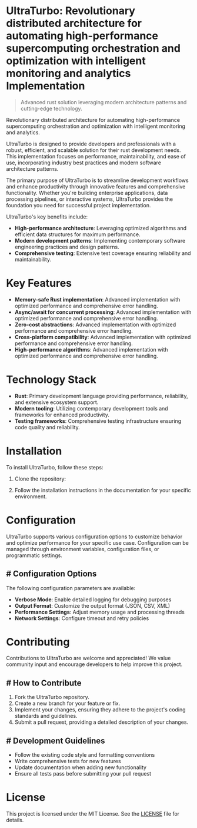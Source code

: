 <!-- fallback_UltraTurbo_20250727042200_52113 -->

# UltraTurbo: Revolutionary distributed architecture for automating high-performance supercomputing orchestration and optimization with intelligent monitoring and analytics Implementation
> Advanced rust solution leveraging modern architecture patterns and cutting-edge technology.

Revolutionary distributed architecture for automating high-performance supercomputing orchestration and optimization with intelligent monitoring and analytics.

UltraTurbo is designed to provide developers and professionals with a robust, efficient, and scalable solution for their rust development needs. This implementation focuses on performance, maintainability, and ease of use, incorporating industry best practices and modern software architecture patterns.

The primary purpose of UltraTurbo is to streamline development workflows and enhance productivity through innovative features and comprehensive functionality. Whether you're building enterprise applications, data processing pipelines, or interactive systems, UltraTurbo provides the foundation you need for successful project implementation.

UltraTurbo's key benefits include:

* **High-performance architecture**: Leveraging optimized algorithms and efficient data structures for maximum performance.
* **Modern development patterns**: Implementing contemporary software engineering practices and design patterns.
* **Comprehensive testing**: Extensive test coverage ensuring reliability and maintainability.

# Key Features

* **Memory-safe Rust implementation**: Advanced implementation with optimized performance and comprehensive error handling.
* **Async/await for concurrent processing**: Advanced implementation with optimized performance and comprehensive error handling.
* **Zero-cost abstractions**: Advanced implementation with optimized performance and comprehensive error handling.
* **Cross-platform compatibility**: Advanced implementation with optimized performance and comprehensive error handling.
* **High-performance algorithms**: Advanced implementation with optimized performance and comprehensive error handling.

# Technology Stack

* **Rust**: Primary development language providing performance, reliability, and extensive ecosystem support.
* **Modern tooling**: Utilizing contemporary development tools and frameworks for enhanced productivity.
* **Testing frameworks**: Comprehensive testing infrastructure ensuring code quality and reliability.

# Installation

To install UltraTurbo, follow these steps:

1. Clone the repository:


2. Follow the installation instructions in the documentation for your specific environment.

# Configuration

UltraTurbo supports various configuration options to customize behavior and optimize performance for your specific use case. Configuration can be managed through environment variables, configuration files, or programmatic settings.

## # Configuration Options

The following configuration parameters are available:

* **Verbose Mode**: Enable detailed logging for debugging purposes
* **Output Format**: Customize the output format (JSON, CSV, XML)
* **Performance Settings**: Adjust memory usage and processing threads
* **Network Settings**: Configure timeout and retry policies

# Contributing

Contributions to UltraTurbo are welcome and appreciated! We value community input and encourage developers to help improve this project.

## # How to Contribute

1. Fork the UltraTurbo repository.
2. Create a new branch for your feature or fix.
3. Implement your changes, ensuring they adhere to the project's coding standards and guidelines.
4. Submit a pull request, providing a detailed description of your changes.

## # Development Guidelines

* Follow the existing code style and formatting conventions
* Write comprehensive tests for new features
* Update documentation when adding new functionality
* Ensure all tests pass before submitting your pull request

# License

This project is licensed under the MIT License. See the [LICENSE](https://github.com/marcmotta/UltraTurbo/blob/main/LICENSE) file for details.
